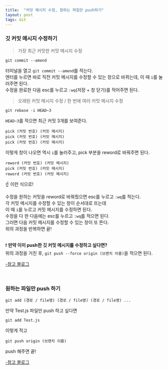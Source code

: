```yaml
---
title:  "커밋 메시지 수정, 원하는 파일만 push하기"
layout: post
tags: Git
---
```


### 깃 커밋 메시지 수정하기

>가장 최근 커밋한 커밋 메시지 수정
````
git commit --amend
````









터미널을 열고 `git commit --amend`를 적는다.<br>
엔터를 누르면 바로 직전 커밋 메시지를 수정할 수 있는 창으로 바뀌는데, 이 때 `i`를 눌러주면 된다.<br>
수정을 완료한 다음 esc를 누르고 `:wq`(저장 + 창 닫기)를 적어주면 된다.

> 오래된 커밋 메시지 수정 / 한 번에 여러 커밋 메시지 수정
````
git rebase -i HEAD~3
````

`HEAD~3`를 적으면 최근 커밋 3개를 보여준다.

````
pick (커밋 번호) (커밋 메시지)
pick (커밋 번호) (커밋 메시지)
pick (커밋 번호) (커밋 메시지)
````
이렇게 창이 나오면 역시 `i`를 눌러주고, pick 부분을 reword로 바꿔주면 된다.

````
reword (커밋 번호) (커밋 메시지)
pick (커밋 번호) (커밋 메시지)
reword (커밋 번호) (커밋 메시지)
````

☝ 이런 식으로!

수정을 원하는 커밋을 reword로 바꿔줬으면 esc를 누르고 `:wq`를 적는다.<br>
각 커밋 메시지를 수정할 수 있는 창이 순서대로 뜨는데<br>
이 때 `i`를 누르고 커밋 메시지를 수정하면 된다.<br>
수정을 다 한 다음에는 esc를 누르고 `:wq`를 적으면 된다.<br>
그러면 다음 커밋 메시지를 수정할 수 있는 창이 또 뜬다.<br>
위의 과정을 반복하면 끝!<br>
<br>

❗ **만약 이미 push한 깃 커밋 메시지를 수정하고 싶다면?** <br>
위의 과정을 거친 후, `git push --force origin (브랜치 이름)`을 적으면 된다.

<a href=
"https://velog.io/@mayinjanuary/git-%EC%BB%A4%EB%B0%8B-%EB%A9%94%EC%84%B8%EC%A7%80-%EC%88%98%EC%A0%95%ED%95%98%EA%B8%B0-changing-commit-message">
-참고 블로그</a>

<br>

### 원하는 파일만 push 하기

````
git add (경로 / file명) (경로 / file명) (경로 / file명) ...
````

만약 Test.js 파일만 push 하고 싶다면
````
git add Test.js
````
이렇게 적고
````
git push origin (브랜치 이름) 
````
push 해주면 끝!

<a href="https://herojoon-dev.tistory.com/51">-참고 블로그</a>

<br>
<br>

